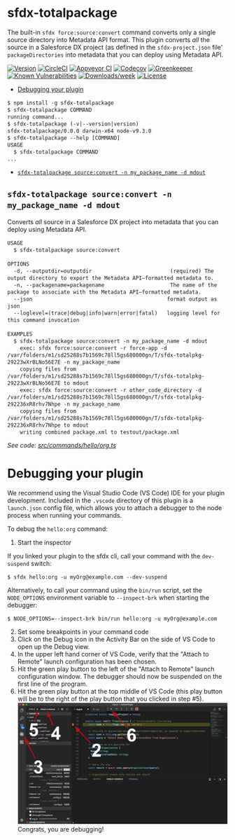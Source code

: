 sfdx-totalpackage
============

The built-in `sfdx force:source:convert` command converts only a single source directory into Metadata API format. This plugin converts *all* the source in a Salesforce DX project (as defined in the `sfdx-project.json` file' `packageDirectories` into metadata that you can deploy using Metadata API.

[![Version](https://img.shields.io/npm/v/sfdx-totalpackage.svg)](https://npmjs.org/package/sfdx-totalpackage)
[![CircleCI](https://circleci.com/gh/hackerhasid/sfdx-totalpackage/tree/master.svg?style=shield)](https://circleci.com/gh/hackerhasid/sfdx-totalpackage/tree/master)
[![Appveyor CI](https://ci.appveyor.com/api/projects/status/github/hackerhasid/sfdx-totalpackage?branch=master&svg=true)](https://ci.appveyor.com/project/heroku/sfdx-totalpackage/branch/master)
[![Codecov](https://codecov.io/gh/hackerhasid/sfdx-totalpackage/branch/master/graph/badge.svg)](https://codecov.io/gh/hackerhasid/sfdx-totalpackage)
[![Greenkeeper](https://badges.greenkeeper.io/hackerhasid/sfdx-totalpackage.svg)](https://greenkeeper.io/)
[![Known Vulnerabilities](https://snyk.io/test/github/hackerhasid/sfdx-totalpackage/badge.svg)](https://snyk.io/test/github/hackerhasid/sfdx-totalpackage)
[![Downloads/week](https://img.shields.io/npm/dw/sfdx-totalpackage.svg)](https://npmjs.org/package/sfdx-totalpackage)
[![License](https://img.shields.io/npm/l/sfdx-totalpackage.svg)](https://github.com/hackerhasid/sfdx-totalpackage/blob/master/package.json)

<!-- toc -->
* [Debugging your plugin](#debugging-your-plugin)
<!-- tocstop -->
<!-- install -->
<!-- usage -->
```sh-session
$ npm install -g sfdx-totalpackage
$ sfdx-totalpackage COMMAND
running command...
$ sfdx-totalpackage (-v|--version|version)
sfdx-totalpackage/0.0.0 darwin-x64 node-v9.3.0
$ sfdx-totalpackage --help [COMMAND]
USAGE
  $ sfdx-totalpackage COMMAND
...
```
<!-- usagestop -->
<!-- commands -->
* [`sfdx-totalpackage source:convert -n my_package_name -d mdout`](#total-package-helloorg-file)

## `sfdx-totalpackage source:convert -n my_package_name -d mdout`

Converts *all* source in a Salesforce DX project into metadata that you can deploy using Metadata API.

```
USAGE
  $ sfdx-totalpackage source:convert

OPTIONS
  -d, --outputdir=outputdir                         (required) The output directory to export the Metadata API–formatted metadata to.            
  -n, --packagename=packagename                     The name of the package to associate with the Metadata API–formatted metadata.
  --json                                           format output as json
  --loglevel=(trace|debug|info|warn|error|fatal)   logging level for this command invocation

EXAMPLES
  $ sfdx-totalpackage source:convert -n my_package_name -d mdout
    exec: sfdx force:source:convert -r force-app -d /var/folders/m1/sd25288s7b1569c78ll5gs680000gn/T/sfdx-totalpkg-29223wXrBLNo56E7E -n my_package_name
    copying files from /var/folders/m1/sd25288s7b1569c78ll5gs680000gn/T/sfdx-totalpkg-29223wXrBLNo56E7E to mdout
    exec: sfdx force:source:convert -r other_code_directory -d /var/folders/m1/sd25288s7b1569c78ll5gs680000gn/T/sfdx-totalpkg-292236xR8rhv7Nhpe -n my_package_name
    copying files from /var/folders/m1/sd25288s7b1569c78ll5gs680000gn/T/sfdx-totalpkg-292236xR8rhv7Nhpe to mdout
    writing combined package.xml to testout/package.xml
```

_See code: [src/commands/hello/org.ts](https://github.com/hackerhasid/sfdx-totalpackage/blob/v0.0.0/src/commands/hello/org.ts)_
<!-- commandsstop -->
<!-- debugging-your-plugin -->
# Debugging your plugin
We recommend using the Visual Studio Code (VS Code) IDE for your plugin development. Included in the `.vscode` directory of this plugin is a `launch.json` config file, which allows you to attach a debugger to the node process when running your commands.

To debug the `hello:org` command: 
1. Start the inspector
  
If you linked your plugin to the sfdx cli, call your command with the `dev-suspend` switch: 
```sh-session
$ sfdx hello:org -u myOrg@example.com --dev-suspend
```
  
Alternatively, to call your command using the `bin/run` script, set the `NODE_OPTIONS` environment variable to `--inspect-brk` when starting the debugger:
```sh-session
$ NODE_OPTIONS=--inspect-brk bin/run hello:org -u myOrg@example.com
```

2. Set some breakpoints in your command code
3. Click on the Debug icon in the Activity Bar on the side of VS Code to open up the Debug view.
4. In the upper left hand corner of VS Code, verify that the "Attach to Remote" launch configuration has been chosen.
5. Hit the green play button to the left of the "Attach to Remote" launch configuration window. The debugger should now be suspended on the first line of the program. 
6. Hit the green play button at the top middle of VS Code (this play button will be to the right of the play button that you clicked in step #5).
<br><img src=".images/vscodeScreenshot.png" width="480" height="278"><br>
Congrats, you are debugging!
